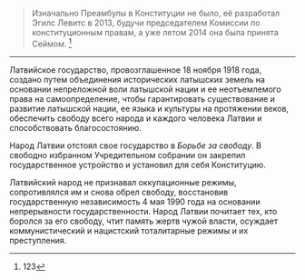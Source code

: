 > Изначально Преамбулы в Конституции не было, её разработал Эгилс Левитс в 2013, будучи председателем Комиссии по конституционным правам, а уже летом 2014 она была принята Сеймом. [^1]
---

Латвийское государство, провозглашенное 18 ноября 1918 года, создано путем объединения исторических латышских земель на основании непреложной воли латышской нации и ее неотъемлемого права на самоопределение, чтобы гарантировать существование и развитие латышской нации, ее языка и культуры на протяжении веков, обеспечить свободу всего народа и каждого человека Латвии и способствовать благосостоянию.

Народ Латвии отстоял свое государство в *Борьбе за свободу*. В свободно избранном Учредительном собрании он закрепил государственное устройство и установил для себя Конституцию.

Латвийский народ не признавал оккупационные режимы, сопротивлялся им и снова обрел свободу, восстановив государственную независимость 4 мая 1990 года на основании непрерывности государственности. Народ Латвии почитает тех, кто боролся за его свободу, чтит память жертв чужой власти, осуждает коммунистический и нацистский тоталитарные режимы и их преступления.

[^1]: 123
